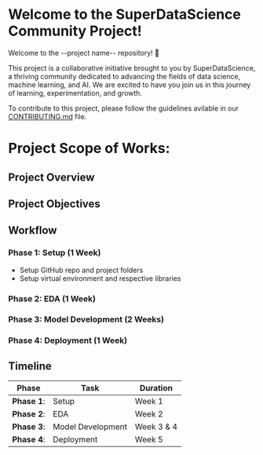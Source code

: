 # Welcome to the SuperDataScience Community Project!
Welcome to the --project name-- repository! 🎉

This project is a collaborative initiative brought to you by SuperDataScience, a thriving community dedicated to advancing the fields of data science, machine learning, and AI. We are excited to have you join us in this journey of learning, experimentation, and growth.

To contribute to this project, please follow the guidelines avilable in our [CONTRIBUTING.md](CONTRIBUTING.md) file.

# Project Scope of Works:

## Project Overview


## Project Objectives


## Workflow

### **Phase 1: Setup (1 Week)**
- Setup GitHub repo and project folders
- Setup virtual environment and respective libraries

### **Phase 2: EDA (1 Week)**

### **Phase 3: Model Development (2 Weeks)**

### **Phase 4: Deployment (1 Week)**

## Timeline

| **Phase**     | **Task**                    | **Duration** |
|---------------|-----------------------------|--------------|
| **Phase 1**:  | Setup                       |  Week 1      |
| **Phase 2**:  | EDA                         |  Week 2      |
| **Phase 3**:  | Model Development           |  Week 3 & 4  |
| **Phase 4**:  | Deployment                  |  Week 5      |

